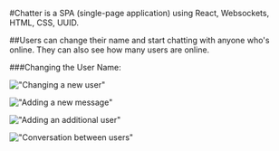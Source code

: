 #Chatter is a SPA (single-page application) using React, Websockets, HTML, CSS, UUID.

##Users can change their name and start chatting with anyone who's online. They can also see how many users are online.

###Changing the User Name:

!["Changing a new user"](https://github.com/Lwong01/React/blob/master/docs/Change%20User%20name.png)

!["Adding a new message"](https://github.com/Lwong01/React/blob/master/docs/Create%20New%20Message.png)

!["Adding an additional user"](https://github.com/Lwong01/React/blob/master/docs/Add%20another%20user.png)

!["Conversation between users"](https://github.com/Lwong01/React/blob/master/docs/Conversation%20between%20user.png)
